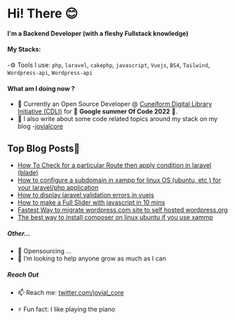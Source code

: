 
# Hi! There :blush:


#### I'm a Backend Developer (with a fleshy Fullstack knowledge)

#### My Stacks:

-⚙️ Tools I use: `php`, `laravel`, `cakephp`, `javascript`, `Vuejs`, `BS4`, `Tailwind`, `Wordpress-api`, `Wordpress-api`

#### What am I doing now ? 
- 🔭 Currently an Open Source Developer @ [Cuneiform Digital Library Initiative (CDLI)](https://gitlab.com/cdli/framework) for 🔭 **Google summer Of Code 2022** 🔭. 
- 💬 I also write about some code related topics around my stack on my blog -[jovialcore](https://dev.to/jovialcore)


## Top Blog Posts📩
<!-- BLOG-POST-LIST:START -->
- [How To Check for a particular Route then apply condition in laravel (blade)](https://dev.to/jovialcore/how-to-check-for-a-particular-route-then-apply-condition-in-laravel-5c72)
- [How to configure a subdomain in xampp for linux OS (ubuntu, etc ) for your laravel/php application](https://dev.to/jovialcore/how-to-configure-a-subdomain-in-xampp-for-linux-os-ubuntu-etc-for-your-laravelphp-application-g9)
- [How to display laravel validation errors in vuejs](https://dev.to/jovialcore/how-to-display-laravel-validation-errors-in-vuejs-2g3c)
- [How to make a Full Slider with javascript in 10 mins](https://dev.to/jovialcore/how-to-make-a-full-slider-with-javascript-in-10-mins-3bb3)
- [Fastest Way to migrate wordpress.com site to self hosted wordpress.org](https://dev.to/jovialcore/fastest-way-to-migrate-your-site-from-wordpresscom-to-wordpressorg-3jjj)
- [The best way to install composer on linux ubuntu if you use xammp](https://dev.to/jovialcore/my-recommended-way-to-install-composer-on-linux-ubuntu-if-you-use-xammp-4dj6)
<!-- BLOG-POST-LIST:END -->

##### Other...
- 👯 Opensourcing ...
- 🤔 I’m looking to help anyone grow as much as I can

##### Reach Out 
- 📫 Reach me: [twitter.com/jovial_core](https://twitter.com/jovialcore)


- ⚡ Fun fact: I like playing the piano




